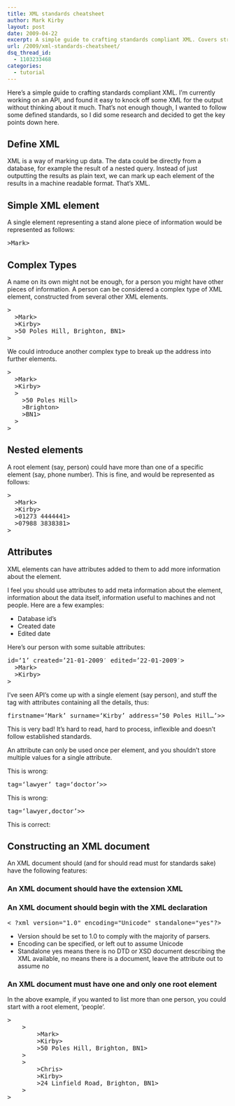 ```yaml
---
title: XML standards cheatsheet
author: Mark Kirby
layout: post
date: 2009-04-22
excerpt: A simple guide to crafting standards compliant XML. Covers structuring XML documents, defining XML elements and how to best use attributes.
url: /2009/xml-standards-cheatsheet/
dsq_thread_id:
  - 1103233468
categories:
  - tutorial
---
```

Here&#8217;s a simple guide to crafting standards compliant XML. I&#8217;m currently working on an API, and found it easy to knock off some XML for the output without thinking about it much. That&#8217;s not enough though, I wanted to follow some defined standards, so I did some research and decided to get the key points down here.

## Define XML

XML is a way of marking up data. The data could be directly from a database, for example the result of a nested query. Instead of just outputting the results as plain text, we can mark up each element of the results in a machine readable format. That&#8217;s XML. 

## Simple XML element

A single element representing a stand alone piece of information would be represented as follows:

<div class="codesnip-container" >
  <div class="xml codesnip" style="font-family:monospace;">
    <span class="sc3"><span class="re1"><person<span class="re2">></span></span></span>Mark<span class="sc3"><span class="re1"></person<span class="re2">></span></span></span>
  </div>
</div>

## Complex Types

A name on its own might not be enough, for a person you might have other pieces of information. A person can be considered a complex type of XML element, constructed from several other XML elements.

<div class="codesnip-container" >
  <div class="xml codesnip" style="font-family:monospace;">
    <span class="sc3"><span class="re1"><person<span class="re2">></span></span></span><br /> &nbsp; <span class="sc3"><span class="re1"><firstname<span class="re2">></span></span></span>Mark<span class="sc3"><span class="re1"></firstname<span class="re2">></span></span></span><br /> &nbsp; <span class="sc3"><span class="re1"><surname<span class="re2">></span></span></span>Kirby<span class="sc3"><span class="re1"></surname<span class="re2">></span></span></span><br /> &nbsp; <span class="sc3"><span class="re1"><address<span class="re2">></span></span></span>50 Poles Hill, Brighton, BN1<span class="sc3"><span class="re1"></address<span class="re2">></span></span></span><br /> <span class="sc3"><span class="re1"></person<span class="re2">></span></span></span>
  </div>
</div>

We could introduce another complex type to break up the address into further elements.

<div class="codesnip-container" >
  <div class="xml codesnip" style="font-family:monospace;">
    <span class="sc3"><span class="re1"><person<span class="re2">></span></span></span><br /> &nbsp; <span class="sc3"><span class="re1"><firstname<span class="re2">></span></span></span>Mark<span class="sc3"><span class="re1"></firstname<span class="re2">></span></span></span><br /> &nbsp; <span class="sc3"><span class="re1"><surname<span class="re2">></span></span></span>Kirby<span class="sc3"><span class="re1"></surname<span class="re2">></span></span></span><br /> &nbsp; <span class="sc3"><span class="re1"><address<span class="re2">></span></span></span><br /> &nbsp; &nbsp; <span class="sc3"><span class="re1"><firstline<span class="re2">></span></span></span>50 Poles Hill<span class="sc3"><span class="re1"></firstline<span class="re2">></span></span></span><br /> &nbsp; &nbsp; <span class="sc3"><span class="re1"><town<span class="re2">></span></span></span>Brighton<span class="sc3"><span class="re1"></town<span class="re2">></span></span></span><br /> &nbsp; &nbsp; <span class="sc3"><span class="re1"><postcode<span class="re2">></span></span></span>BN1<span class="sc3"><span class="re1"></postcode<span class="re2">></span></span></span><br /> &nbsp; <span class="sc3"><span class="re1"></address<span class="re2">></span></span></span><br /> <span class="sc3"><span class="re1"></person<span class="re2">></span></span></span>
  </div>
</div>

## Nested elements

A root element (say, person) could have more than one of a specific element (say, phone number). This is fine, and would be represented as follows:

<div class="codesnip-container" >
  <div class="xml codesnip" style="font-family:monospace;">
    <span class="sc3"><span class="re1"><person<span class="re2">></span></span></span><br /> &nbsp; <span class="sc3"><span class="re1"><firstname<span class="re2">></span></span></span>Mark<span class="sc3"><span class="re1"></firstname<span class="re2">></span></span></span><br /> &nbsp; <span class="sc3"><span class="re1"><surname<span class="re2">></span></span></span>Kirby<span class="sc3"><span class="re1"></surname<span class="re2">></span></span></span><br /> &nbsp; <span class="sc3"><span class="re1"><phone<span class="re2">></span></span></span>01273 4444441<span class="sc3"><span class="re1"></phone<span class="re2">></span></span></span><br /> &nbsp; <span class="sc3"><span class="re1"><phone<span class="re2">></span></span></span>07988 3838381<span class="sc3"><span class="re1"></phone<span class="re2">></span></span></span><br /> <span class="sc3"><span class="re1"></person<span class="re2">></span></span></span>
  </div>
</div>

## Attributes

XML elements can have attributes added to them to add more information about the element. 

I feel you should use attributes to add meta information about the element, information about the data itself, information useful to machines and not people. Here are a few examples:

  * Database id&#8217;s
  * Created date
  * Edited date

Here&#8217;s our person with some suitable attributes:

<div class="codesnip-container" >
  <div class="xml codesnip" style="font-family:monospace;">
    <span class="sc3"><span class="re1"><person</span> <span class="re0">id</span>=<span class="st0">&#8216;1&#8217;</span> <span class="re0">created</span>=<span class="st0">&#8217;21-01-2009&#8242;</span> <span class="re0">edited</span>=<span class="st0">&#8217;22-01-2009&#8242;</span><span class="re2">></span></span><br /> &nbsp; <span class="sc3"><span class="re1"><firstname<span class="re2">></span></span></span>Mark<span class="sc3"><span class="re1"></firstname<span class="re2">></span></span></span><br /> &nbsp; <span class="sc3"><span class="re1"><surname<span class="re2">></span></span></span>Kirby<span class="sc3"><span class="re1"></surname<span class="re2">></span></span></span><br /> <span class="sc3"><span class="re1"></person<span class="re2">></span></span></span>
  </div>
</div>

I&#8217;ve seen API&#8217;s come up with a single element (say person), and stuff the tag with attributes containing all the details, thus:

<div class="codesnip-container" >
  <div class="xml codesnip" style="font-family:monospace;">
    <span class="sc3"><span class="re1"><person</span> <span class="re0">firstname</span>=<span class="st0">&#8216;Mark&#8217;</span> <span class="re0">surname</span>=<span class="st0">&#8216;Kirby&#8217;</span> <span class="re0">address</span>=<span class="st0">&#8217;50 Poles Hill&#8230;&#8217;</span><span class="re2">></span><span class="re1"></person<span class="re2">></span></span></span>
  </div>
</div>

This is very bad! It&#8217;s hard to read, hard to process, inflexible and doesn&#8217;t follow established standards.

An attribute can only be used once per element, and you shouldn&#8217;t store multiple values for a single attribute.

This is wrong:

<div class="codesnip-container" >
  <div class="xml codesnip" style="font-family:monospace;">
    <span class="sc3"><span class="re1"><person</span> <span class="re0">tag</span>=<span class="st0">&#8216;lawyer&#8217;</span> <span class="re0">tag</span>=<span class="st0">&#8216;doctor&#8217;</span><span class="re2">></span><span class="re1"></person<span class="re2">></span></span></span>
  </div>
</div>

This is wrong:

<div class="codesnip-container" >
  <div class="xml codesnip" style="font-family:monospace;">
    <span class="sc3"><span class="re1"><person</span> <span class="re0">tag</span>=<span class="st0">&#8216;lawyer,doctor&#8217;</span><span class="re2">></span><span class="re1"></person<span class="re2">></span></span></span>
  </div>
</div>

This is correct:

## Constructing an XML document

An XML document should (and for should read must for standards sake) have the following features:

### An XML document should have the extension XML

### An XML document should begin with the XML declaration

<div class="codesnip-container" >
  <div class="xml codesnip" style="font-family:monospace;">
    <span class="sc3">< ?xml <span class="re0">version</span>=<span class="st0">"1.0"</span> <span class="re0">encoding</span>=<span class="st0">"Unicode"</span> <span class="re0">standalone</span>=<span class="st0">"yes"</span><span class="re2">?></span></span>
  </div>
</div>

  * Version should be set to 1.0 to comply with the majority of parsers.
  * Encoding can be specified, or left out to assume Unicode
  * Standalone yes means there is no DTD or XSD document describing the XML available, no means there is a document, leave the attribute out to assume no

### An XML document must have one and only one root element

In the above example, if you wanted to list more than one person, you could start with a root element, &#8216;people&#8217;.

<div class="codesnip-container" >
  <div class="xml codesnip" style="font-family:monospace;">
    <span class="sc3"><span class="re1"><people<span class="re2">></span></span></span><br /> &nbsp; &nbsp; <span class="sc3"><span class="re1"><person<span class="re2">></span></span></span><br /> &nbsp; &nbsp; &nbsp; &nbsp; <span class="sc3"><span class="re1"><firstname<span class="re2">></span></span></span>Mark<span class="sc3"><span class="re1"></firstname<span class="re2">></span></span></span><br /> &nbsp; &nbsp; &nbsp; &nbsp; <span class="sc3"><span class="re1"><surname<span class="re2">></span></span></span>Kirby<span class="sc3"><span class="re1"></surname<span class="re2">></span></span></span><br /> &nbsp; &nbsp; &nbsp; &nbsp; <span class="sc3"><span class="re1"><address<span class="re2">></span></span></span>50 Poles Hill, Brighton, BN1<span class="sc3"><span class="re1"></address<span class="re2">></span></span></span><br /> &nbsp; &nbsp; <span class="sc3"><span class="re1"></person<span class="re2">></span></span></span><br /> &nbsp; &nbsp; <span class="sc3"><span class="re1"><person<span class="re2">></span></span></span><br /> &nbsp; &nbsp; &nbsp; &nbsp; <span class="sc3"><span class="re1"><firstname<span class="re2">></span></span></span>Chris<span class="sc3"><span class="re1"></firstname<span class="re2">></span></span></span><br /> &nbsp; &nbsp; &nbsp; &nbsp; <span class="sc3"><span class="re1"><surname<span class="re2">></span></span></span>Kirby<span class="sc3"><span class="re1"></surname<span class="re2">></span></span></span><br /> &nbsp; &nbsp; &nbsp; &nbsp; <span class="sc3"><span class="re1"><address<span class="re2">></span></span></span>24 Linfield Road, Brighton, BN1<span class="sc3"><span class="re1"></address<span class="re2">></span></span></span><br /> &nbsp; &nbsp; <span class="sc3"><span class="re1"></person<span class="re2">></span></span></span><br /> <span class="sc3"><span class="re1"></people<span class="re2">></span></span></span>
  </div>
</div>